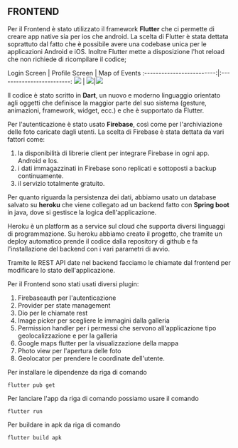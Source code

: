 ## FRONTEND

Per il Frontend è stato utilizzato il framework **Flutter** che ci permette di creare app native sia per ios che android. La scelta di Flutter è stata dettata soprattuto dal fatto che è possibile avere una codebase unica per le applicazioni Android e iOS. Inoltre Flutter mette a disposizione l'hot reload che non richiede di ricompilare il codice;

Login Screen             |  Profile Screen |          Map of Events
:-------------------------:|:-------------------------:
![](https://i.imgur.com/UnxY6vC.png) |  ![](https://i.imgur.com/uxR0rEj.png)|![](https://i.imgur.com/b8XpjiA.png)

 Il codice è stato scritto in **Dart**, un nuovo e moderno linguaggio orientato agli oggetti che definisce la maggior parte del suo sistema (gesture, animazioni, framework, widget, ecc.) e che è supportato da Flutter.

Per l&apos;autenticazione è stato usato **Firebase**, così come per l&apos;archiviazione delle foto caricate dagli utenti. La scelta di Firebase è stata dettata da vari fattori come:

1. la disponibilità di librerie client per integrare Firebase in ogni app. Android e Ios.
2. i dati immagazzinati in Firebase sono replicati e sottoposti a backup continuamente.
3. il servizio totalmente gratuito.

Per quanto riguarda la persistenza dei dati, abbiamo usato un database salvato su **heroku** che viene collegato ad un backend fatto con **Spring boot** in java, dove si gestisce la logica dell&apos;applicazione.

Heroku è un platform as a service sul cloud che supporta diversi linguaggi di programmazione.  Su heroku abbiamo creato il progetto, che tramite un deploy automatico prende il codice dalla repository di github e fa l'installazione del backend con i vari parametri di avvio.

Tramite le REST API date nel backend facciamo le chiamate dal frontend per modificare lo stato dell&apos;applicazione. 

Per il Frontend sono stati usati diversi plugin:

1. Firebaseauth per l&apos;autenticazione
2. Provider per state management
3. Dio per le chiamate rest
4. Image picker per scegliere le immagini dalla galleria
5. Permission handler per i permessi che servono all&apos;applicazione tipo geolocalizzazione e per la galleria
6. Google maps flutter per la visualizzazione della mappa
7. Photo view per l&apos;apertura delle foto
8. Geolocator per prendere le coordinate dell&apos;utente.

Per installare le dipendenze da riga di comando
```shell
flutter pub get
```

Per lanciare l&apos;app da riga di comando possiamo usare il comando
```shell
flutter run 
```

Per buildare in apk da riga di comando 
```shell
flutter build apk
```

